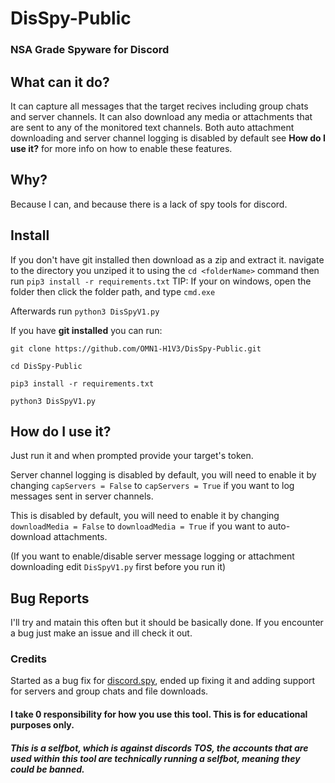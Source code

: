 # DisSpy-Public
### NSA Grade Spyware for Discord

## What can it do? 
It can capture all messages that the target recives including group chats and server channels. 
It can also download any media or attachments that are sent to any of the monitored text channels. 
Both auto attachment downloading and server channel logging is disabled by default see **How do I use it?** for more info on how to enable these features.

## Why? 
Because I can, and because there is a lack of spy tools for discord. 

## Install
If you don't have git installed then download as a zip and extract it.
navigate to the directory you unziped it to using the `cd <folderName>` command then run `pip3 install -r requirements.txt`
TIP: If your on windows, open the folder then click the folder path, and type `cmd.exe`

Afterwards run `python3 DisSpyV1.py`


If you have **git installed** you can run:

`git clone https://github.com/OMN1-H1V3/DisSpy-Public.git` 

`cd DisSpy-Public`

`pip3 install -r requirements.txt`

`python3 DisSpyV1.py`

## How do I use it?
Just run it and when prompted provide your target's token. 

Server channel logging is disabled by default, you will need to enable it by changing `capServers = False` to `capServers = True` if you want to log messages sent in server channels.

This is disabled by default, you will need to enable it by changing `downloadMedia = False` to `downloadMedia = True` if you want to auto-download attachments.

(If you want to enable/disable server message logging or attachment downloading edit `DisSpyV1.py` first before you run it)

## Bug Reports
I'll try and matain this often but it should be basically done. If you encounter a bug just make an issue and ill check it out.

### Credits
Started as a bug fix for [discord.spy](https://github.com/spicesouls/discord.spy), ended up fixing it and adding support for servers and group chats and file downloads.



#### I take 0 responsibility for how you use this tool. This is for educational purposes only.
##### This is a selfbot, which is against discords TOS, the accounts that are used within this tool are technically running a selfbot, meaning they could be banned.

